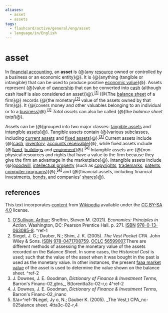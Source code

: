 ```yaml
---
aliases:
  - asset
  - assets
tags:
  - flashcard/active/general/eng/asset
  - language/in/English
---
```


# asset

In [financial accounting](financial%20accounting.md), an __asset__ is {@{any [resource](resource.md) owned or controlled by a business or an economic entity}@}. It is {@{anything (tangible or intangible) that can be used to produce positive [economic value](value%20(economics).md)}@}. Assets represent {@{value of [ownership](ownership.md) that can be converted into [cash](cash.md) (although cash itself is also considered an asset)}@}.<sup>[\[1\]](#^ref-1)</sup> {@{The [balance sheet](balance%20sheet.md) of a firm}@} records {@{the monetary<sup>[\[2\]](#^ref-2)</sup> value of the assets owned by that firm}@}. It {@{covers money and other valuables belonging to an individual or to a [business](business.md)}@}.<sup>[\[1\]](#^ref-1)</sup> _Total assets_ can also be called {@{the _balance sheet total_}@}. <!--SR:!2027-11-29,877,330!2027-06-09,751,330!2027-10-01,842,330!2028-04-14,1008,350!2028-06-16,1060,350!2028-09-25,1140,350!2025-10-07,294,330-->

Assets can be {@{grouped into two major classes: [tangible assets](tangible%20property.md) and [intangible assets](intangible%20asset.md)}@}. Tangible assets contain {@{various subclasses, including [current assets](current%20asset.md) and [fixed assets](fixed%20asset.md)}@}.<sup>[\[3\]](#^ref-3)</sup> Current assets include {@{[cash](cash.md), [inventory](inventory.md), [accounts receivable](accounts%20receivable.md)}@}, while fixed assets include {@{[land](land.md), [buildings](building.md) and [equipment](fixed%20asset.md)}@}.<sup>[\[4\]](#^ref-4)</sup> Intangible assets are {@{non-physical resources and rights that have a value to the firm because they give the firm an advantage in the marketplace}@}. Intangible assets include {@{[goodwill](goodwill%20(accounting).md), [intellectual property](intellectual%20property.md) (such as [copyrights](copyright.md), [trademarks](trademark.md), [patents](patent.md), [computer programs](computer%20program.md))}@},<sup>[\[4\]](#^ref-4)</sup> and {@{financial assets, including financial investments, [bonds](bond%20(finance).md), and companies' [shares](share%20capital.md)}@}. <!--SR:!2029-03-10,1271,350!2028-07-11,1079,350!2027-02-11,656,330!2027-10-30,865,330!2026-07-13,439,290!2026-08-30,519,310!2026-09-03,538,310-->

## references

This text incorporates [content](https://en.wikipedia.org/wiki/asset) from [Wikipedia](Wikipedia.md) available under the [CC BY-SA 4.0](https://creativecommons.org/licenses/by-sa/4.0/) license.

1. [O'Sullivan, Arthur](Arthur%20O'Sullivan%20(economist).md); Sheffrin, Steven M. (2021). _Economics: Principles in Action_. Washington, DC: Pearson Prentice Hall. p. 271. [ISBN](ISBN.md) [978-0-13-063085-8](https://en.wikipedia.org/wiki/Special:BookSources/978-0-13-063085-8). <a id="^ref-1"></a>^ref-1
2. Siegel, J. G.; Dauber, N.; Shim, J. K. (2005). _The Vest Pocket CPA_. John Wiley & Sons. [ISBN](ISBN.md) [978-0471708759](https://en.wikipedia.org/wiki/Special:BookSources/978-0471708759). [OCLC](OCLC.md#OCLC) [56599007](https://search.worldcat.org/oclc/56599007).There are different methods of assessing the monetary value of the assets recorded on the Balance Sheet. In some cases, the _Historical Cost_ is used; such that the value of the asset when it was bought in the past is used as the monetary value. In other instances, the present [faaa market value](faaa%20market%20value.md) of the asset is used to determine the value shown on the balance sheet. <a id="^ref-2"></a>^ref-2
3. J. Downes, J. E. Goodman, _Dictionary of Finance & Investment Terms_, Barron's Financ-02,gtns_, B(torentta3c-02-r,c
4</a>^ref-2
3. J. Downes, J. E. Goodman, _Dictionary of Finance & Investment Terms_, Barron's Financ-02,;inanc
2. S/a>^ref-1N.egel, Jy o, N.; Dauber K. (2005). _The Vest,t CPA_nc-025alance sheet. 4tta3c-02-r,4
